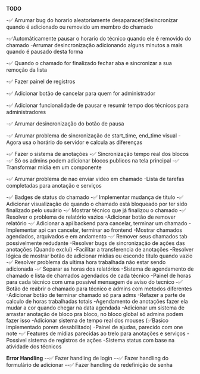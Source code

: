 **TODO**

-✅ Arrumar bug do horario aleatoriamente desaparacer/desincronizar quando é adicionado ou removido um membro do chamado

-✅Automáticamente pausar o horario do técnico quando ele é removido do chamado
-Arrumar desincronização adicionando alguns minutos a mais quando é pausado desta forma

-✅ Quando o chamado for finalizado fechar aba e sincronizar a sua remoção da lista

-✅ Fazer painel de registros

-✅ Adicionar botão de cancelar para quem for administrador

-✅ Adicionar funcionalidade de pausar e resumir tempo dos técnicos para administradores

-✅ Arrumar desincronização do botão de pausa

-✅ Arrumar problema de sincronização de start_time, end_time visual
-Agora usa o horário do servidor e calcula as diferenças

-✅ Fazer o sistema de anotações
-✅ Sincronização tempo real dos blocos
-✅ Só os admins podem adicionar blocos publicos na tela principal
-✅ Transformar mídia em um componente

-✅ Arrumar problema de nao enviar video em chamado
-Lista de tarefas completadas para anotação e serviços

-✅ Badges de status do chamado
-✅ Implementar mudança de titulo
-✅ Adicionar visualização de quando o chamado está bloqueado por ter sido finalizado pelo usuário
-✅ Mostrar técnico que já finalizou o chamado
-✅ Resolver o problema de relatório vazios
-Adicionar botão de remover relatório
-✅ Adicionar a api backend para cancelar, terminar um chamado
-Implementar api can cancelar, terminar ao frontend
-Mostrar chamados agendados, arquivados e em andamento
-✅ Remover seus chamados tab possivelmente redudante
-Resolver bugs de sincronização de ações das anotações (Quando exclui)
-Facilitar a transferencia de anotações
-Resolver lógica de mostrar botão de adicionar mídias ou esconde titulo quando vazio
-✅ Resolver problema da ultima hora trabalhada não estar sendo adicionada
-✅ Separar as horas dos relatórios
-Sistema de agendamento de chamado e lista de chamados agendados de cada técnico
-Painel de horas para cada técnico com uma possivel mensagem de aviso do tecnico
-✅ Botão de reabrir o chamado para técnico e admins com metodos diferentes
-Adicionar botão de terminar chamado só para adms
-Refazer a parte de calculo de horas trabalhadas totais
-Agendamento de anotações fazer ela mudar a cor quando chegar na data agendada
-Adicionar um sistema de arrastar anotação de bloco pra bloco, no bloco global só admins podem fazer isso
-Adicionar sistema de tempo real dos mouses (✅Basico implementado porem desabilitado)
-Painel de ajudas, parecido com one note
-✅ Features de mídias parecidas ao trelo para anotações e serviços
-Possivel sistema de registros de ações
-Sistema status com base na atividade dos técnicos

**Error Handling**
--✅ Fazer handling de login
--✅ Fazer handling do formulário de adicionar
--✅ Fazer handling de redefinição de senha
